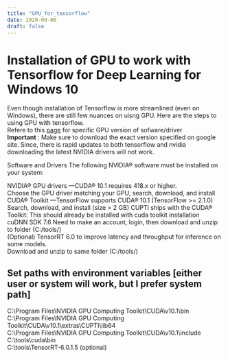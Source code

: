 ```yaml
---
title: "GPU_for_tensorflow"
date: 2020-09-06
draft: false
---
```


# Installation of GPU to work with Tensorflow for Deep Learning for Windows 10  
Even though installation of Tensorflow is more streamlined (even on Windows), there are still few nuances on uisng GPU. Here are the steps to using GPU with tensorflow.  
Refere to this [page](https://www.tensorflow.org/install/gpu) for specific GPU version of sofware/driver  
**Important** : Make sure to download the exact version specified on google site. Since, there is rapid updates to both tensorflow and nvidia
downloading the latest NVIDIA drivers will not work.  

Software and Drivers
The following NVIDIA® software must be installed on your system:  

NVIDIA® GPU drivers —CUDA® 10.1 requires 418.x or higher.  
    Choose the GPU driver matching your GPU, search, download, and install  
CUDA® Toolkit —TensorFlow supports CUDA® 10.1 (TensorFlow >= 2.1.0)
    Search, download, and install (size > 2 GB)
CUPTI ships with the CUDA® Toolkit: This should already be installed with cuda toolkit installation  
cuDNN SDK 7.6
    Need to make an account, login, then download and unzip to folder (C:/tools/)  
(Optional) TensorRT 6.0 to improve latency and throughput for inference on some models.  
    Download and unzip to same folder (C:/tools/)  

## Set paths with environment variables [either user or system will work, but I prefer system path]
C:\Program Files\NVIDIA GPU Computing Toolkit\CUDA\v10.1\bin  
C:\Program Files\NVIDIA GPU Computing Toolkit\CUDA\v10.1\extras\CUPTI\lib64  
C:\Program Files\NVIDIA GPU Computing Toolkit\CUDA\v10.1\include  
C:\tools\cuda\bin  
C:\tools\TensorRT-6.0.1.5 (optional)  

